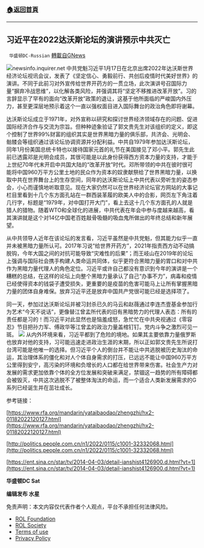 ###  [:house:返回首頁](https://github.com/ourhimalayas/txt)
---


## 习近平在2022达沃斯论坛的演讲预示中共灭亡
` 华盛顿DC-Russian` [轉載自GNews](https://gnews.org/zh-hans/1885411/)

![](https://assets.gnews.org/wp-content/uploads/2022/01/X.jpg)newsinfo.inquirer.net
中共党魁习近平1月17日在北京出席2022年达沃斯世界经济论坛视讯会议，发表了《坚定信心、勇毅前行、共创后疫情时代美好世界》的演讲。不同于此前习对外宣传给世界开药方的一贯立场，此次演讲号召国际力量“摒弃冷战思维”，以化解各类风险，并强调其将“坚定不移推进改革开放”。习的言辞显示了罕有的面向“改革开放”政策的退让，这基于他所面临的严峻国内外压力，甚至更深层地预示着这个一直以强权面目进入国际舞台的政治角色即将谢幕。

达沃斯论坛成立于1971年，对外宣称以研究和探讨世界经济领域存在的问题、促进国际经济合作与交流为宗旨。但种种迹象验证了郭文贵先生对该组织的定义，即这个控制了世界99%财富的组织其实是世界黑暗力量的俱乐部，共济会、光明会、骷髅会等组织通过该论坛协调资源并分配利益。中共自1979年参加达沃斯论坛，同年1月份美国总统卡特也以接待国家元首的礼节在美国接见了邓小平。郭先生此前已透露邓是光明会成员，其很可能是以此身份获得西方资本力量的支持，才能于上世纪70年代末开启中共国大陆的“改革开放”时代。邓所带领的中共在彼时很可能将中国960万平方公里土地的民众作为资本的奴隶献祭给了世界黑暗力量，以换取中共在世界舞台上的生存空间，同年的达沃斯论坛上中共代表以旁听生的姿态参会，小心而谨慎地听取意见。现在大家仍然可以在世界经济论坛官方网站的大事记栏目里看到十几个东方面孔站在一群西装革履的欧美人中的合影，网页左下角注着几行字，标题是“1979年，对中国打开大门”，看上去这十几个东方面孔的人就是猎人的猎物。随着WTO和全球化的进展，中共代表在年会中参与度越来越高，看其演讲就是这个对14亿中国老百姓敲骨吸髓的吸血鬼所做出的年终总结和新年展望。

从中共领导人近年在该论坛的发言看，习近平虽然是中共党魁，但其能力似乎一直并未被黑暗力量所认可。2017年习说“给世界开药方”，2021年指责西方动不动搞脱钩，今年大国之间的对抗可能导致“灾难性的后果”；而王岐山在2019年的论坛上强调与国际社会携手构建人类命运共同体，似乎更符合黑暗力量的胃口和对中共作为黑暗力量代理人的角色定位。习近平或许自己都没有意识到今年的演讲是一个糟糕的总结，在这样的论坛上向整个黑暗力量承认了自己“办事不力”，病毒和疫情已经使得资本的钱袋子遭受损失，更重要的是疫苗的危害可能马上让所有掌握黑暗力量的团体自身难保。放弃习近平还是放弃中国共产党很可能已经是选择项了。

同一天，参加过达沃斯论坛并被习封杀已久的马云和赵薇通过李连杰壹基金参加行为艺术“今天不说话”，更像替江曾孟所代表的旧有黑暗势力的代理人表态：所有的责任都是习的！而习近平对此显然也是恼羞成怒，急忙忙在中共央视通过《零容忍》节目把孙力军、傅政华等江曾孟的政治力量盖棺钉钉。党内斗争之激烈可见一斑。
![](https://assets.gnews.org/wp-content/uploads/2022/01/1-317.jpg)
从内外环境来看，习近平都到了危险的境地。如果其主要依靠力量俄罗斯也放弃对他的支持，习可能迅速走进政治生涯的末期，所以正如郭文贵先生所说打台湾可能是他唯一的选择。但习近平个人的倒台并不能让中共逃脱被历史淘汰的命运，其治理体系的僵化和对人个体自身需求的打压，已远远不能让中国960万平方公里得到安宁，高污染的环境和负增长的人口都在给世界带来伤害。社会生产力对发展的需求更加依靠个体的全方位发展和突破来满足，禁锢这一趋势的所有障碍都会被毁灭，中共这次逃脱不了被整体淘汰的命运，而一个适合人类新发展需求的G系列已经诞生并在茁壮成长。

参考链接：

[https://www.rfa.org/mandarin/yataibaodao/zhengzhi/hx2-01182022120127.html](https://www.rfa.org/mandarin/yataibaodao/zhengzhi/hx2-01182022120127.html)

[http://politics.people.com.cn/n1/2022/0115/c1001-32332068.html](http://politics.people.com.cn/n1/2022/0115/c1001-32332068.html)

[https://ent.sina.cn/star/tv/2014-04-03/detail-ianshist4126900.d.html?vt=1](https://ent.sina.cn/star/tv/2014-04-03/detail-ianshist4126900.d.html?vt=1)

**华盛顿DC Sat**

**编辑发布 水星**

 

免责声明：本文内容仅代表作者个人观点，平台不承担任何法律风险。

- [ROL Foundation](https://rolfoundation.org/)
- [ROL Society](https://rolsociety.org/)
- [Terms of use](https://gnews.org/terms-of-use-3/)
- [Privacy Policy](https://gnews.org/privacy-policy/)
